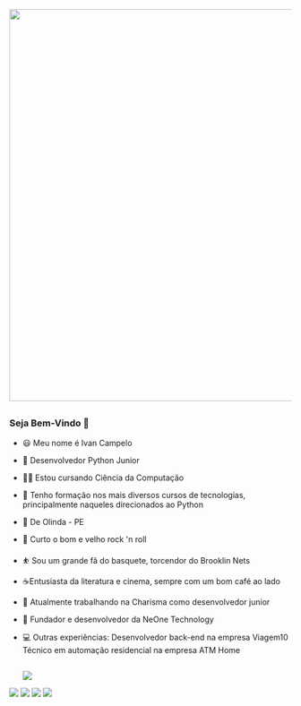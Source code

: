 <div id="header" align="center">
  <img src="https://media.giphy.com/media/v1.Y2lkPTc5MGI3NjExd21lMXh2NWg5eGo2bzI5ejNjd2YwanZwaTlpMWNhb3J1NjJ0YmtlcSZlcD12MV9pbnRlcm5hbF9naWZfYnlfaWQmY3Q9Zw/pVGsAWjzvXcZW4ZBTE/giphy.gif" width="700"/>
</div>

##

### Seja Bem-Vindo :rocket:	

- :smiley:  Meu nome é Ivan Campelo
- :snake: Desenvolvedor Python Junior
- :man_student:  Estou cursando Ciência da Computação
- :notebook_with_decorative_cover:	Tenho formação nos mais diversos cursos de tecnologias, principalmente naqueles direcionados ao Python
- :pushpin: De Olinda - PE
- :guitar: Curto o bom e velho rock 'n roll
- :bouncing_ball_person: Sou um grande fã do basquete, torcendor do Brooklin Nets
- :coffee:Entusiasta da literatura e cinema, sempre com um bom café ao lado
- :office:	Atualmente trabalhando na Charisma como desenvolvedor junior
- :briefcase: Fundador e desenvolvedor da NeOne Technology
- :computer:	Outras experiências:
            Desenvolvedor back-end na empresa Viagem10
            Técnico em automação residencial na empresa ATM Home

  
  ##
  
  <div> 
  <a href="https://www.instagram.com/ivancampelo39/" target="_blank"><img src="https://img.shields.io/badge/-Instagram-%23E4405F?style=for-the-badge&logo=instagram&logoColor=white" target="_blank"></a>
 <a href="https://discord.com/channels/@me" target="_blank"><img src="https://img.shields.io/badge/Discord-7289DA?style=for-the-badge&logo=discord&logoColor=white" target="_blank"></a> 
  <a href = "mailto:ivancampelo1973@gmail.com"><img src="https://img.shields.io/badge/-Gmail-%23333?style=for-the-badge&logo=gmail&logoColor=white" target="_blank"></a>
  <a href="https://www.linkedin.com/in/ivan-campelo-700519202/" target="_blank"><img src="https://img.shields.io/badge/-LinkedIn-%230077B5?style=for-the-badge&logo=linkedin&logoColor=white" target="_blank"></a> 
  <a href = "https://www.reddit.com/user/Desperate_Sky_3357" target="_blank"><img src="https://img.shields.io/badge/Reddit-FF4500?style=for-the-badge&logo=reddit&logoColor=white" target="_blank"></a>
 
  </div>
